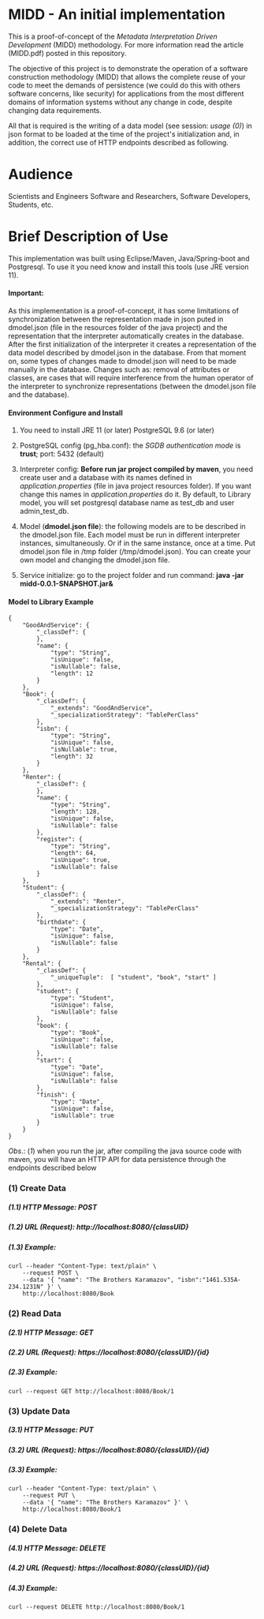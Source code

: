 # MIDD - An initial implementation
This is a proof-of-concept of the *Metadata Interpretation Driven Development* (MIDD) methodology. For more information read the article (MIDD.pdf) posted in this repository.

The objective of this project is to demonstrate the operation of a software construction methodology (MIDD) that allows the complete reuse of your code to meet the demands of persistence (we could do this with others software concerns, like security) for applications from the most different domains of information systems without any change in code, despite changing data requirements. 

All that is required is the writing of a data model (see session: _usage (0)_) in json format to be loaded at the time of the project's initialization and, in addition, the correct use of HTTP endpoints described as following.

# Audience
Scientists and Engineers Software and Researchers, Software Developers, Students, etc.

# Brief Description of Use

This implementation was built using Eclipse/Maven, Java/Spring-boot and Postgresql. To use it you need know and install this tools (use JRE version 11). 

#### Important:
As this implementation is a proof-of-concept, it has some limitations of synchronization between the representation made in json puted in dmodel.json (file in the resources folder of the java project) and the representation that the interpreter automatically creates in the database. After the first initialization of the interpreter it creates a representation of the data model described by dmodel.json in the database. From that moment on, some types of changes made to dmodel.json will need to be made manually in the database. Changes such as: removal of attributes or classes, are cases that will require interference from the human operator of the interpreter to synchronize representations (between the dmodel.json file and the database). 

#### Environment Configure and Install

1. You need to install JRE 11 (or later) PostgreSQL 9.6 (or later) 

2. PostgreSQL config (pg_hba.conf):  the _SGDB authentication mode_ is __trust__; port: 5432 (default) 

3. Interpreter config: **Before run jar project compiled by maven**, you need create user and a database with its names defined in _application.properties_ (file in java project resources folder). If you want change this names in _application.properties_ do it. By default, to Library model, you will set postgresql database name as test\_db and user admin\_test\_db.

4. Model (**dmodel.json file**): the following models are to be described in the dmodel.json file. Each model must be run in different interpreter instances, simultaneously. Or if in the same instance, once at a time. Put dmodel.json file in /tmp folder (/tmp/dmodel.json). You can create your own model and changing the dmodel.json file.

5. Service initialize: go to the project folder and run  command: **java -jar midd-0.0.1-SNAPSHOT.jar&**

#### Model to Library Example 

```
{
    "GoodAndService": {
        "_classDef": {
        },
        "name": {
            "type": "String",
            "isUnique": false,
            "isNullable": false,
            "length": 12
        }
    },
    "Book": {
        "_classDef": {
            "_extends": "GoodAndService",
            "_specializationStrategy": "TablePerClass"
        },
        "isbn": {
            "type": "String",
            "isUnique": false,
            "isNullable": true,
            "length": 32
        }
    },
    "Renter": {
        "_classDef": {
        },
        "name": {
            "type": "String",
            "length": 128,
            "isUnique": false,
            "isNullable": false
        },
        "register": {
            "type": "String",
            "length": 64,
            "isUnique": true,
            "isNullable": false
        }
    },
    "Student": {
        "_classDef": {
            "_extends": "Renter",
            "_specializationStrategy": "TablePerClass"
        },
        "birthdate": {
            "type": "Date",
            "isUnique": false,
            "isNullable": false
        }
    },
    "Rental": {
        "_classDef": {
            "_uniqueTuple":  [ "student", "book", "start" ]
        },
        "student": {
            "type": "Student",
            "isUnique": false,
            "isNullable": false
        },
        "book": {
            "type": "Book",
            "isUnique": false,
            "isNullable": false
        },
        "start": {
            "type": "Date",
            "isUnique": false,
            "isNullable": false
        },
        "finish": {
            "type": "Date",
            "isUnique": false,
            "isNullable": true
        }
    }
}
```

*Obs*.: (_1_) when you run the jar, after compiling the java source code with maven, you will have an HTTP API for data persistence through the endpoints described below

### (1) Create Data
##### (1.1) HTTP Message: POST
##### (1.2) URL (Request): http://localhost:8080/{classUID}
##### (1.3) Example: 
```
curl --header "Content-Type: text/plain" \
	--request POST \
	--data '{ "name": "The Brothers Karamazov", "isbn":"1461.535A-234.1231N" }' \
	http://localhost:8080/Book
```

### (2) Read Data
##### (2.1) HTTP Message: GET
##### (2.2) URL (Request): https://localhost:8080/{classUID}/{id}
##### (2.3) Example:
```
curl --request GET http://localhost:8080/Book/1
```

### (3) Update Data
##### (3.1) HTTP Message: PUT
##### (3.2) URL (Request): https://localhost:8080/{classUID}/{id}
##### (3.3) Example: 
```
curl --header "Content-Type: text/plain" \
	--request PUT \
	--data '{ "name": "The Brothers Karamazov" }' \
	http://localhost:8080/Book/1
```

### (4) Delete Data
##### (4.1) HTTP Message: DELETE
##### (4.2) URL (Request): https://localhost:8080/{classUID}/{id}
##### (4.3) Example: 
```
curl --request DELETE http://localhost:8080/Book/1
```
